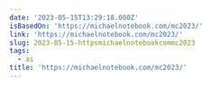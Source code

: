 ```yaml
---
date: '2023-05-15T13:29:18.000Z'
isBasedOn: 'https://michaelnotebook.com/mc2023/'
link: 'https://michaelnotebook.com/mc2023/'
slug: 2023-05-15-httpsmichaelnotebookcommc2023
tags:
  - ai
title: 'https://michaelnotebook.com/mc2023/'
---
```


